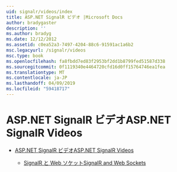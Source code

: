 ```yaml
---
uid: signalr/videos/index
title: ASP.NET SignalR ビデオ |Microsoft Docs
author: bradygaster
description: ''
ms.author: bradyg
ms.date: 12/12/2012
ms.assetid: c0ea52a3-7497-4204-88c6-91591ac1a6b2
msc.legacyurl: /signalr/videos
msc.type: book
ms.openlocfilehash: fa8fbdd7ed83f2953bf2dd1b8799fed51587d338
ms.sourcegitcommit: 0f1119340e4464720cfd16d0ff15764746ea1fea
ms.translationtype: MT
ms.contentlocale: ja-JP
ms.lasthandoff: 04/09/2019
ms.locfileid: "59418717"
---
```

# <a name="aspnet-signalr-videos"></a><span data-ttu-id="053be-102">ASP.NET SignalR ビデオ</span><span class="sxs-lookup"><span data-stu-id="053be-102">ASP.NET SignalR Videos</span></span>

- [<span data-ttu-id="053be-103">ASP.NET SignalR ビデオ</span><span class="sxs-lookup"><span data-stu-id="053be-103">ASP.NET SignalR Videos</span></span>](getting-started/index.md)

    - [<span data-ttu-id="053be-104">SignalR と Web ソケット</span><span class="sxs-lookup"><span data-stu-id="053be-104">SignalR and Web Sockets</span></span>](getting-started/signalr-and-web-sockets.md)
